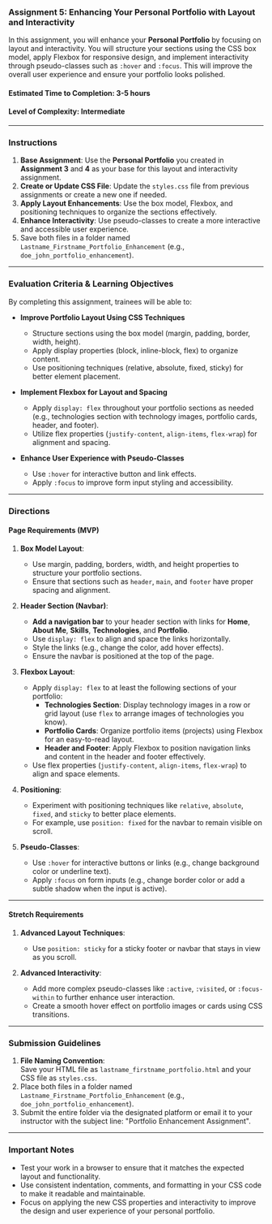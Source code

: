 ### **Assignment 5: Enhancing Your Personal Portfolio with Layout and Interactivity**

In this assignment, you will enhance your **Personal Portfolio** by focusing on layout and interactivity. You will structure your sections using the CSS box model, apply Flexbox for responsive design, and implement interactivity through pseudo-classes such as `:hover` and `:focus`. This will improve the overall user experience and ensure your portfolio looks polished.

#### **Estimated Time to Completion:** 3-5 hours  
#### **Level of Complexity:** Intermediate  

---

### **Instructions**

1. **Base Assignment**: Use the **Personal Portfolio** you created in **Assignment 3** and **4** as your base for this layout and interactivity assignment.
2. **Create or Update CSS File**: Update the `styles.css` file from previous assignments or create a new one if needed.
3. **Apply Layout Enhancements**: Use the box model, Flexbox, and positioning techniques to organize the sections effectively.
4. **Enhance Interactivity**: Use pseudo-classes to create a more interactive and accessible user experience.
5. Save both files in a folder named `Lastname_Firstname_Portfolio_Enhancement` (e.g., `doe_john_portfolio_enhancement`).

---

### **Evaluation Criteria & Learning Objectives**

By completing this assignment, trainees will be able to:

- **Improve Portfolio Layout Using CSS Techniques**
  - Structure sections using the box model (margin, padding, border, width, height).
  - Apply display properties (block, inline-block, flex) to organize content.
  - Use positioning techniques (relative, absolute, fixed, sticky) for better element placement.

- **Implement Flexbox for Layout and Spacing**
  - Apply `display: flex` throughout your portfolio sections as needed (e.g., technologies section with technology images, portfolio cards, header, and footer).
  - Utilize flex properties (`justify-content`, `align-items`, `flex-wrap`) for alignment and spacing.

- **Enhance User Experience with Pseudo-Classes**
  - Use `:hover` for interactive button and link effects.
  - Apply `:focus` to improve form input styling and accessibility.

---

### **Directions**

#### **Page Requirements (MVP)**

1. **Box Model Layout**:
   - Use margin, padding, borders, width, and height properties to structure your portfolio sections.
   - Ensure that sections such as `header`, `main`, and `footer` have proper spacing and alignment.

2. **Header Section (Navbar)**:
   - **Add a navigation bar** to your header section with links for **Home**, **About Me**, **Skills**, **Technologies**, and **Portfolio**.
   - Use `display: flex` to align and space the links horizontally.
   - Style the links (e.g., change the color, add hover effects).
   - Ensure the navbar is positioned at the top of the page.

3. **Flexbox Layout**:
   - Apply `display: flex` to at least the following sections of your portfolio:
     - **Technologies Section**: Display technology images in a row or grid layout (use `flex` to arrange images of technologies you know).
     - **Portfolio Cards**: Organize portfolio items (projects) using Flexbox for an easy-to-read layout.
     - **Header and Footer**: Apply Flexbox to position navigation links and content in the header and footer effectively.
   - Use flex properties (`justify-content`, `align-items`, `flex-wrap`) to align and space elements.

4. **Positioning**:
   - Experiment with positioning techniques like `relative`, `absolute`, `fixed`, and `sticky` to better place elements.
   - For example, use `position: fixed` for the navbar to remain visible on scroll.

5. **Pseudo-Classes**:
   - Use `:hover` for interactive buttons or links (e.g., change background color or underline text).
   - Apply `:focus` on form inputs (e.g., change border color or add a subtle shadow when the input is active).

---

#### **Stretch Requirements**

1. **Advanced Layout Techniques**:
   - Use `position: sticky` for a sticky footer or navbar that stays in view as you scroll.

2. **Advanced Interactivity**:
   - Add more complex pseudo-classes like `:active`, `:visited`, or `:focus-within` to further enhance user interaction.
   - Create a smooth hover effect on portfolio images or cards using CSS transitions.

---

### **Submission Guidelines**

1. **File Naming Convention**:  
   Save your HTML file as `lastname_firstname_portfolio.html` and your CSS file as `styles.css`.  
2. Place both files in a folder named `Lastname_Firstname_Portfolio_Enhancement` (e.g., `doe_john_portfolio_enhancement`).
3. Submit the entire folder via the designated platform or email it to your instructor with the subject line: "Portfolio Enhancement Assignment".

---

### **Important Notes**

- Test your work in a browser to ensure that it matches the expected layout and functionality.
- Use consistent indentation, comments, and formatting in your CSS code to make it readable and maintainable.
- Focus on applying the new CSS properties and interactivity to improve the design and user experience of your personal portfolio.